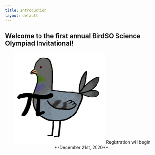 ```yaml
---
title: Introduction
layout: default
---
```


## Welcome to the first annual BirdSO Science Olympiad Invitational!

<p align="center">
  <img width="300" height="300" src="https://raw.githubusercontent.com/AC01010/BirdSO/gh-pages/_assets/PIgeon_altsig%20(1).png">
  Registration will begin **December 21st, 2020**.
</p>

